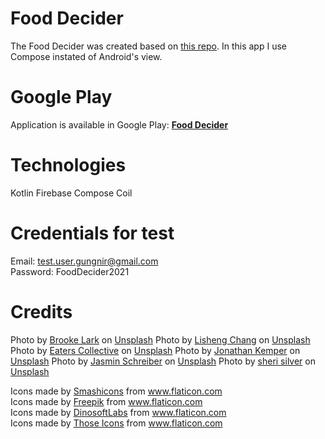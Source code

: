 # Food Decider
The Food Decider was created based on [this repo](https://github.com/RowickaM/fooddecider). In this app I use Compose instated of Android's view.

# Google Play
Application is available in Google Play: [**Food Decider**](https://play.google.com/store/apps/details?id=pl.gungnir.fooddecider)

# Technologies
Kotlin 
Firebase
Compose
Coil

# Credentials for test
Email: test.user.gungnir@gmail.com <br />
Password: FoodDecider2021

# Credits
Photo by <a href="https://unsplash.com/@brookelark?utm_source=unsplash&utm_medium=referral&utm_content=creditCopyText">Brooke Lark</a> on <a href="https://unsplash.com/s/photos/food?utm_source=unsplash&utm_medium=referral&utm_content=creditCopyText">Unsplash</a>
Photo by <a href="https://unsplash.com/@changlisheng?utm_source=unsplash&utm_medium=referral&utm_content=creditCopyText">Lisheng Chang</a> on <a href="https://unsplash.com/?utm_source=unsplash&utm_medium=referral&utm_content=creditCopyText">Unsplash</a>
Photo by <a href="https://unsplash.com/@eaterscollective?utm_source=unsplash&utm_medium=referral&utm_content=creditCopyText">Eaters Collective</a> on <a href="https://unsplash.com/s/photos/pasta-primavera?utm_source=unsplash&utm_medium=referral&utm_content=creditCopyText">Unsplash</a>
Photo by <a href="https://unsplash.com/@jupp?utm_source=unsplash&utm_medium=referral&utm_content=creditCopyText">Jonathan Kemper</a> on <a href="https://unsplash.com/s/photos/kohlrabi?utm_source=unsplash&utm_medium=referral&utm_content=creditCopyText">Unsplash</a>
Photo by <a href="https://unsplash.com/@lavievagabonde?utm_source=unsplash&utm_medium=referral&utm_content=creditCopyText">Jasmin Schreiber</a> on <a href="https://unsplash.com/s/photos/salads?utm_source=unsplash&utm_medium=referral&utm_content=creditCopyText">Unsplash</a>
Photo by <a href="https://unsplash.com/@sheri_silver?utm_source=unsplash&utm_medium=referral&utm_content=creditCopyText">sheri silver</a> on <a href="https://unsplash.com/s/photos/onion-soup?utm_source=unsplash&utm_medium=referral&utm_content=creditCopyText">Unsplash</a>


<div>Icons made by <a href="https://smashicons.com/" title="Smashicons">Smashicons</a> from <a href="https://www.flaticon.com/" title="Flaticon">www.flaticon.com</a></div>
<div>Icons made by <a href="https://www.flaticon.com/authors/freepik" title="Freepik">Freepik</a> from <a href="https://www.flaticon.com/" title="Flaticon">www.flaticon.com</a></div>
<div>Icons made by <a href="https://www.flaticon.com/authors/dinosoftlabs" title="DinosoftLabs">DinosoftLabs</a> from <a href="https://www.flaticon.com/" title="Flaticon">www.flaticon.com</a></div>
<div>Icons made by <a href="https://www.flaticon.com/authors/those-icons" title="Those Icons">Those Icons</a> from <a href="https://www.flaticon.com/" title="Flaticon">www.flaticon.com</a></div>
